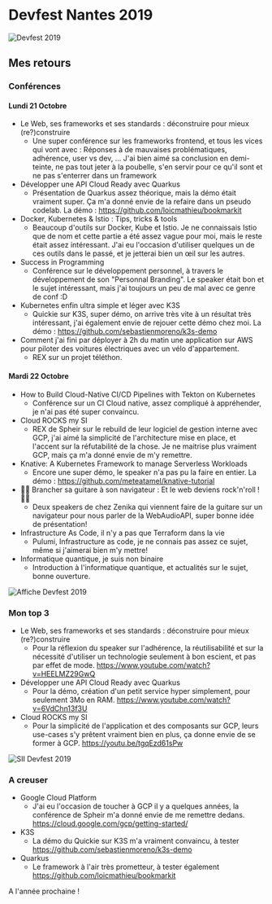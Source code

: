 # Devfest Nantes 2019

![Devfest 2019](https://i.ytimg.com/vi/o7BzM-yAz_M/maxresdefault.jpg "Devfest 2019")

## Mes retours

### Conférences

#### Lundi 21 Octobre

- Le Web, ses frameworks et ses standards : déconstruire pour mieux (re?)construire
    - Une super conférence sur les frameworks frontend, et tous les vices qui vont avec : Réponses à de mauvaises problématiques, adhérence, user vs dev, ...
    J'ai bien aimé sa conclusion en demi-teinte, ne pas tout jeter à la poubelle, s'en servir pour ce qu'il sont et ne pas s'enterrer dans un framework
- Développer une API Cloud Ready avec Quarkus
    - Présentation de Quarkus assez théorique, mais la démo était vraiment super. Ça m'a donné envie de la refaire dans un pseudo codelab.
    La démo : https://github.com/loicmathieu/bookmarkit
- Docker, Kubernetes & Istio : Tips, tricks & tools
    - Beaucoup d'outils sur Docker, Kube et Istio.
     Je ne connaissais Istio que de nom et cette partie a été assez vague pour moi, mais le reste était assez intéressant.
      J'ai eu l'occasion d'utiliser quelques un de ces outils dans le passé, et je jetterai bien un œil sur les autres.
- Success in Programming
    - Conférence sur le développement personnel, à travers le développement de son "Personnal Branding". Le speaker était bon et le sujet intéressant, mais j'ai toujours un peu de mal avec ce genre de conf :D
- Kubernetes enfin ultra simple et léger avec K3S
    - Quickie sur K3S, super démo, on arrive très vite à un résultat très intéressant, j'ai également envie de rejouer cette démo chez moi.
    La démo : https://github.com/sebastienmoreno/k3s-demo
- Comment j'ai fini par déployer à 2h du matin une application sur AWS pour piloter des voitures électriques avec un vélo d'appartement.
    - REX sur un projet téléthon.

#### Mardi 22 Octobre

- How to Build Cloud-Native CI/CD Pipelines with Tekton on Kubernetes
    - Conférence sur un CI Cloud native, assez compliqué à appréhender, je n'ai pas été super convaincu.
- Cloud ROCKS my SI
    - REX de Spheir sur le rebuild de leur logiciel de gestion interne avec GCP, j'ai aimé la simplicité de l'architecture mise en place, et l'accent sur la réfutabilité de la chose.
    Je ne maitrise plus vraiment GCP, mais ça m'a donné envie de m'y remettre.
- Knative: A Kubernetes Framework to manage Serverless Workloads
    - Encore une super démo, le speaker n'a pas pu la faire en entier.
    La démo : https://github.com/meteatamel/knative-tutorial
- 🤘🎸 Brancher sa guitare à son navigateur : Et le web deviens rock'n'roll ! 🤘🎸
    - Deux speakers de chez Zenika qui viennent faire de la guitare sur un navigateur pour nous parler de la WebAudioAPI, super bonne idée de présentation!
- Infrastructure As Code, il n'y a pas que Terraform dans la vie
    - Pulumi, Infrastructure as code, je ne connais pas assez ce sujet, même si j'aimerai bien m'y mettre!
- Informatique quantique, je suis non binaire
    - Introduction à l'informatique quantique, et actualités sur le sujet, bonne ouverture.

![Affiche Devfest 2019](https://pbs.twimg.com/media/DyoO796XQAA5hsQ.jpg "affiche Devfest 2019")

### Mon top 3

- Le Web, ses frameworks et ses standards : déconstruire pour mieux (re?)construire
    - Pour la réflexion du speaker sur l'adhérence, la réutilisabilité et sur la nécessité d'utiliser un technologie seulement à bon escient, et pas par effet de mode.
    https://www.youtube.com/watch?v=HEELMZ29GwQ
- Développer une API Cloud Ready avec Quarkus
    - Pour la démo, création d'un petit service hyper simplement, pour seulement 3Mo en RAM.
    https://www.youtube.com/watch?v=6VdChn13f3U
- Cloud ROCKS my SI
    - Pour la simplicité de l'application et des composants sur GCP, leurs use-cases s'y prêtent vraiment bien en plus, ça donne envie de se former à GCP.
    https://youtu.be/tgqEzd61sPw

![SII Devfest 2019](https://pbs.twimg.com/media/EDhlqvyXUAAAMhl.jpg "SII Devfest 2019")

### A creuser

- Google Cloud Platform
    - J'ai eu l'occasion de toucher à GCP il y a quelques années, la conférence de Spheir m'a donné envie de me remettre dedans.
    https://cloud.google.com/gcp/getting-started/
- K3S
    - La démo du Quickie sur K3S m'a vraiment convaincu, à tester
    https://github.com/sebastienmoreno/k3s-demo
- Quarkus
    - Le framework à l'air très prometteur, à tester également
    https://github.com/loicmathieu/bookmarkit


A l'année prochaine !

